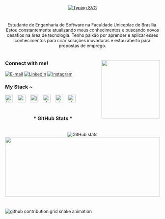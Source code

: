<div align="center">
  <a href="https://git.io/typing-svg">
    <img src="https://readme-typing-svg.demolab.com?font=Fira+Code&weight=500&size=22&pause=1000&color=FF00F6&center=true&vCenter=true&random=false&width=524&lines=%E2%8A%B9+Welcome+to+my+profile!+%CB%99%E1%B5%95%CB%99+%E2%8A%B9+" alt="Typing SVG">
  </a>
</div>

<img align="center" alt="" src="imagem futura ">

#

<p align="center">Estudante de Engenharia de Software na Faculdade Uniceplac de Brasília. Estou constantemente atualizando meus conhecimentos e buscando novos desafios na área de tecnologia. Tenho paixão por aprender e aplicar esses conhecimentos para criar soluções inovadoras e estou aberto para propostas de emprego.
  
#

<img align="right" alt="" height="190px" src="https://i.pinimg.com/originals/d9/09/c1/d909c1dea25eecc30f4f9932227c048d.gif">

<h3 align="left">Connect with me!</h3>

[![E-mail](https://img.shields.io/badge/-Email-000?style=for-the-badge&logo=microsoft-outlook&logoColor=FF00F6&color:FFF)](mailto:pedrolek721@gmail.com)
[![LinkedIn](https://img.shields.io/badge/-LinkedIn-000?style=for-the-badge&logo=linkedin&logoColor=FF00F6&color:FFF)](https://www.linkedin.com/in/pedro-vin%C3%ADcius-45269031a/)
[![Instagram](https://img.shields.io/badge/-Instagram-000?style=for-the-badge&logo=instagram&logoColor=FF00F6&color:FFF)](https://www.instagram.com/uepdrx/)


<h3 align="left">My Stack ~</h3>

<div align="left">
  <img src="https://cdn.jsdelivr.net/gh/devicons/devicon/icons/html5/html5-original.svg" height="25" alt="html5 logo"  />
  <img width="8" />
  <img src="https://cdn.jsdelivr.net/gh/devicons/devicon/icons/css3/css3-original.svg" height="25" alt="css3 logo"  />
  <img width="8" />
  <img src="https://cdn.jsdelivr.net/gh/devicons/devicon/icons/javascript/javascript-plain.svg" height="25" alt="javascript logo"  />
  <img width="8" />
  <img src="https://cdn.jsdelivr.net/gh/devicons/devicon@latest/icons/php/php-original.svg" height="25" alt="php logo"  />
  <img width="8" />
  <img src="https://cdn.jsdelivr.net/gh/devicons/devicon@latest/icons/aftereffects/aftereffects-original.svg" height="25" alt="php logo"  />
  <img width="8" />
  <img src="https://cdn.jsdelivr.net/gh/devicons/devicon@latest/icons/photoshop/photoshop-original.svg" height="25" alt="photoshop logo"  />
</div>


#

<div style="text-align: center;" align="center">
  <h3>* GitHub Stats *</h3>
  <br>
  <img src="https://github-readme-stats-git-masterrstaa-rickstaa.vercel.app/api?username=madeinpdr&hide_title=true&show_icons=true&include_all_commits=false&count_private=true&line_height=36&hide=issues&bg_color=000&title_color=FF00F6&text_color=FFF&border_radius=8&border_color=561760&icon_color=FF00F6&theme=jolly" alt="GitHub stats">
  <a href="https://github.com/madeinpdr/github-readme-stats">
  <img width="100%" height="195px" src="https://github-readme-stats.vercel.app/api/top-langs/?username=madeinpdr&layout=compact&hide_title=false&title_color=FF00F6&border_color=561760&text_color=FF00F6&bg_color=000" />
  </a>
</div>


#

<picture align="center">
  <source media="(prefers-color-scheme: dark)" srcset="https://raw.githubusercontent.com/madeinpdr/madeinpdr/output/github-contribution-grid-snake-dark.svg">
  <source media="(prefers-color-scheme: light)" srcset="https://raw.githubusercontent.com/madeinpdr/madeinpdr/output/github-contribution-grid-snake-dark.svg">
  <img align="center" alt="github contribution grid snake animation" src="https://raw.githubusercontent.com/madeinpdr/madeinpdr/output/github-contribution-grid-snake.svg">
</picture>
